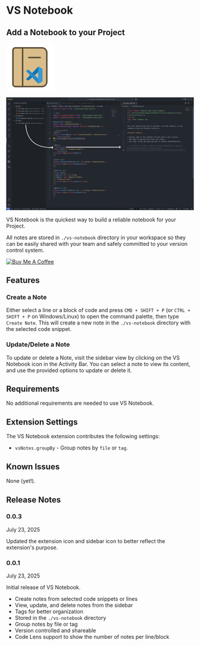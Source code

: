 # VS Notebook

## Add a Notebook to your Project

![VS Notebook Icon](./src/assets/icon.png)

![VS Notebook Demo](./src/assets/demo.png)

VS Notebook is the quickest way to build a reliable notebook for your Project.

All notes are stored in `./vs-notebook` directory in your workspace so they can be easily shared with your team and safely committed to your version control system.

<a href="https://www.buymeacoffee.com/brandonrbridges" target="_blank"><img src="https://cdn.buymeacoffee.com/buttons/default-orange.png" alt="Buy Me A Coffee" height="auto" width="200"></a>

## Features

### Create a Note

Either select a line or a block of code and press `CMD + SHIFT + P` (or `CTRL + SHIFT + P` on Windows/Linux) to open the command palette, then type `Create Note`. This will create a new note in the `./vs-notebook` directory with the selected code snippet.

### Update/Delete a Note

To update or delete a Note, visit the sidebar view by clicking on the VS Notebook icon in the Activity Bar. You can select a note to view its content, and use the provided options to update or delete it.

## Requirements

No additional requirements are needed to use VS Notebook.

## Extension Settings

The VS Notebook extension contributes the following settings:

- `vsNotes.groupBy` - Group notes by `file` or `tag`.

## Known Issues

None (yet!).

## Release Notes

### 0.0.3

July 23, 2025

Updated the extension icon and sidebar icon to better reflect the extension's purpose.

### 0.0.1

July 23, 2025

Initial release of VS Notebook.

- Create notes from selected code snippets or lines
- View, update, and delete notes from the sidebar
- Tags for better organization
- Stored in the `./vs-notebook` directory
- Group notes by file or tag
- Version controlled and shareable
- Code Lens support to show the number of notes per line/block
